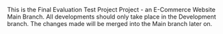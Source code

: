 This is the Final Evaluation Test Project Project - an E-Commerce Website Main Branch. All developments
should only take place in the Development branch. The changes made will be merged into the Main branch
later on.